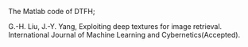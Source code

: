 The Matlab code of DTFH;

G.-H. Liu, J.-Y. Yang, Exploiting deep textures for image retrieval. International Journal of Machine Learning and Cybernetics(Accepted).
